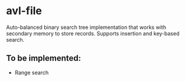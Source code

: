 # avl-file
Auto-balanced binary search tree implementation that works with secondary memory to store records. Supports insertion and key-based search.

## To be implemented:

- Range search
